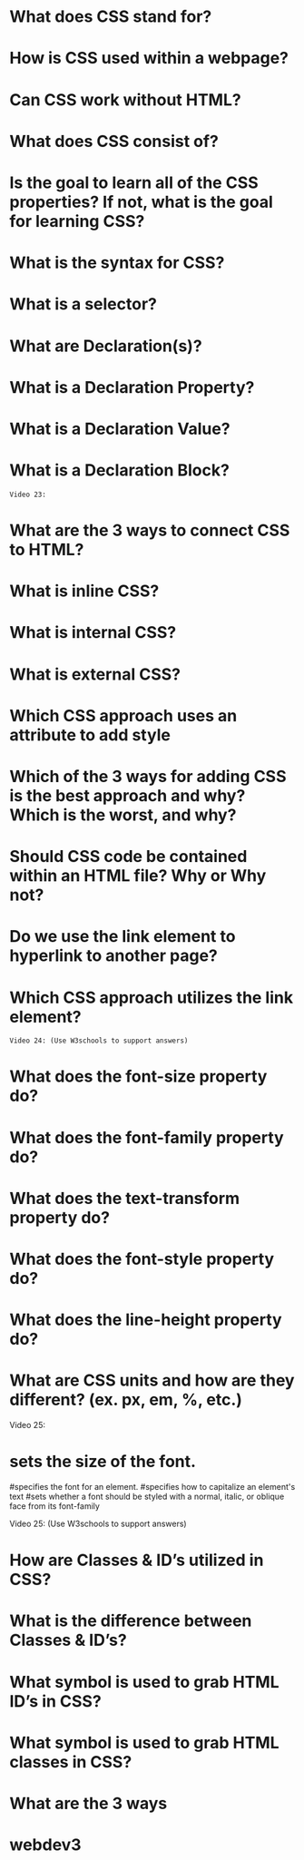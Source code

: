 # What does CSS stand for?
# How is CSS used within a webpage?
# Can CSS work without HTML?
# What does CSS consist of?
# Is the goal to learn all of the CSS properties? If not, what is the goal for learning CSS?
# What is the syntax for CSS?
# What is a selector?
# What are Declaration(s)?
# What is a Declaration Property?
# What is a Declaration Value?
# What is a Declaration Block?
	
	Video 23:
# What are the 3 ways to connect CSS to HTML?
# What is inline CSS?
# What is internal CSS?
# What is external CSS?
# Which CSS approach uses an attribute to add style
# Which of the 3 ways for adding CSS is the best approach and why? Which is the worst, and why?
# Should CSS code be contained within an HTML file? Why or Why not?
# Do we use the link element to hyperlink to another page?
# Which CSS approach utilizes the link element?

	Video 24: (Use W3schools to support answers)
# What does the font-size property do? 
# What does the font-family property do?
# What does the text-transform property do?
# What does the font-style property do?
# What does the line-height property do?
# What are CSS units and how are they different? (ex. px, em, %, etc.)


Video 25: 
# sets the size of the font.
#specifies the font for an element. 
#specifies how to capitalize an element's text
#sets whether a font should be styled with a normal, italic, or oblique face from its font-family 

Video 25: 
(Use W3schools to support answers)
# How are Classes & ID’s utilized in CSS?
# What is the difference between Classes & ID’s?
# What symbol is used to grab HTML ID’s in CSS?
# What symbol is used to grab HTML classes in CSS?
# What are the 3 ways
# webdev3
